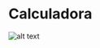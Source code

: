 # Calculadora

![alt text](https://github.com/Scrooley/calculadora/blob/main/calculadora%20previa%20csharp.png)
